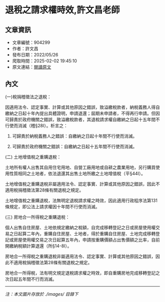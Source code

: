 # 退稅之請求權時效,許文昌老師

## 文章資訊
- 文章編號：904299
- 作者：許文昌
- 發布日期：2022/05/26
- 爬取時間：2025-02-02 19:45:10
- 原文連結：[閱讀原文](https://real-estate.get.com.tw/Columns/detail.aspx?no=904299)

## 內文
(一)稅捐稽徵法之退稅：

因適用法令、認定事實、計算或其他原因之錯誤，致溢繳稅款者，納稅義務人得自繳納之日起十年內提出具體證明，申請退還；屆期未申請者，不得再行申請。但因可歸責於政府機關之錯誤，致溢繳稅款者，其退稅請求權自繳納之日起十五年間不行使而消滅（稽§28Ⅰ）。析言之：

1. 可歸責於納稅義務人之錯誤：自繳納之日起十年間不行使而消滅。

2. 可歸責於政府機關之錯誤：自繳納之日起十五年間不行使而消滅。

(二) 土地增值稅之重購退稅：

土地所有權人出售其自用住宅用地、自營工廠用地或自耕之農業用地，另行購買使用性質相同之土地者，依法退還其出售土地所繳之土地增值稅（平§44Ⅰ）。

土地增值稅之重購退稅非屬適用法令、認定事實、計算或其他原因之錯誤，因此不適用稅捐稽徵法第28條有關退稅之規定。

土地增值稅之重購退稅，法無明定退稅請求權之時效，因此適用行政程序法第131條規定，即公法上請求權因十年間不行使而消滅。

(三) 房地合一所得稅之重購退稅：

個人出售自住房屋、土地依規定繳納之稅額，自完成移轉登記之日或房屋使用權交易之日起算二年內，重購自住房屋、土地者，得於重購自住房屋、土地完成移轉登記或房屋使用權交易之次日起算五年內，申請按重購價額占出售價額之比率，自前開繳納稅額計算退還（所§14-8Ⅰ）。

房地合一所得稅之重購退稅非屬適用法令、認定事實、計算或其他原因之錯誤，因此不適用稅捐稽徵法第28條有關退稅之規定。

房地合一所得稅，法有明文規定退稅請求權之時效，即自重購房地完成移轉登記之次日起五年間不行而消滅。

---
*注：本文圖片存放於 ./images/ 目錄下*
